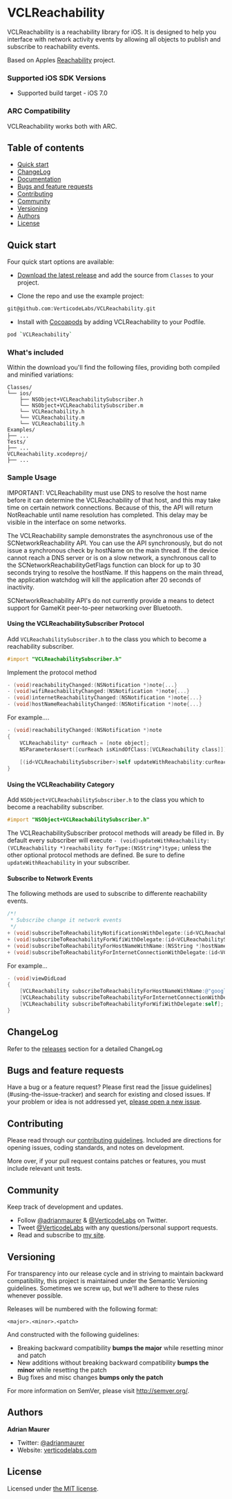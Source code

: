 # VCLReachability

VCLReachability is a reachability library for iOS. It is designed to help you interface with network activity events by allowing all objects to publish and subscribe to reachability events. 

Based on Apples [Reachability](https://developer.apple.com/Library/ios/samplecode/Reachability/Introduction/Intro.html) project.

### Supported iOS SDK Versions

* Supported build target - iOS 7.0

### ARC Compatibility

VCLReachability works both with ARC.

## Table of contents

- [Quick start](#quick-start)
- [ChangeLog](#changelog)
- [Documentation](#documentation)
- [Bugs and feature requests](#bugs-and-feature-requests)
- [Contributing](#contributing)
- [Community](#community)
- [Versioning](#versioning)
- [Authors](#authors)
- [License](#license)

## Quick start

Four quick start options are available:

- [Download the latest release](https://github.com/VerticodeLabs/VCLReachability/releases) and add the source from `Classes` to your project.

- Clone the repo and use the example project: 
```bash
git@github.com:VerticodeLabs/VCLReachability.git
```

- Install with [Cocoapods](http://cocoapods.org/) by adding VCLReachability to your Podfile.
```bash
pod `VCLReachability`
```

### What's included

Within the download you'll find the following files, providing both compiled and minified variations:

```
Classes/
└── ios/
    ├── NSObject+VCLReachabilitySubscriber.h
    └── NSObject+VCLReachabilitySubscriber.m
    └── VCLReachability.h
    └── VCLReachability.m
    └── VCLReachability.h
Examples/
├── ...
Tests/
├── ...
VCLReachability.xcodeproj/
├── ...

```

### Sample Usage

IMPORTANT: VCLReachability must use DNS to resolve the host name before it can determine the VCLReachability of that host, and this may take time on certain network connections.  Because of this, the API will return NotReachable until name resolution has completed.  This delay may be visible in the interface on some networks.

The VCLReachability sample demonstrates the asynchronous use of the SCNetworkReachability API. You can use the API synchronously, but do not issue a synchronous check by hostName on the main thread. If the device cannot reach a DNS server or is on a slow network, a synchronous call to the SCNetworkReachabilityGetFlags function can block for up to 30 seconds trying to resolve the hostName. If this happens on the main thread, the application watchdog will kill the application after 20 seconds of inactivity.

SCNetworkReachability API's do not currently provide a means to detect support for GameKit peer-to-peer networking over Bluetooth.

#### Using the VCLReachabilitySubscriber Protocol

Add `VCLReachabilitySubscriber.h` to the class you which to become a reachability subscriber.

```objective-c
#import "VCLReachabilitySubscriber.h"
```
Implement the protocol method

```objective-c
- (void)reachabilityChanged:(NSNotification *)note{...}
- (void)wifiReachabilityChanged:(NSNotification *)note{...}
- (void)internetReachabilityChanged:(NSNotification *)note{...}
- (void)hostNameReachabilityChanged:(NSNotification *)note{...}
```

For example....

```objective-c
- (void)reachabilityChanged:(NSNotification *)note
{
    VCLReachability* curReach = [note object];
    NSParameterAssert([curReach isKindOfClass:[VCLReachability class]]);
    
    [(id<VCLReachabilitySubscriber>)self updateWithReachability:curReach forType:nil];
}
```

#### Using the VCLReachability Category

Add `NSObject+VCLReachabilitySubscriber.h` to the class you which to become a reachability subscriber.

```objective-c
#import "NSObject+VCLReachabilitySubscriber.h"
```

The VCLReachabilitySubscriber protocol methods will aready be filled in. By default every subscriber will execute `- (void)updateWithReachability:(VCLReachability *)reachability forType:(NSString*)type;` unless the other optional protocol methods are defined. Be sure to define `updateWithReachability` in your subscriber.

#### Subscribe to Network Events

The following methods are used to subscribe to differente reachability events.

```objective-c
/*!
 * Subscribe change it network events
 */
+ (void)subscribeToReachabilityNotificationsWithDelegate:(id<VCLReachabilitySubscriber>) delegate;
+ (void)subscribeToReachabilityForWifiWithDelegate:(id<VCLReachabilitySubscriber>) delegate;
+ (void)subscribeToReachabilityForHostNameWithName:(NSString *)hostName delegate:(id<VCLReachabilitySubscriber>) delegate;
+ (void)subscribeToReachabilityForInternetConnectionWithDelegate:(id<VCLReachabilitySubscriber>) delegate;
```

For example...

```objective-c
- (void)viewDidLoad
{  
    [VCLReachability subscribeToReachabilityForHostNameWithName:@"google.com" delegate:self];
    [VCLReachability subscribeToReachabilityForInternetConnectionWithDelegate:self];
    [VCLReachability subscribeToReachabilityForWifiWithDelegate:self];
}
```

## ChangeLog
Refer to the [releases](https://github.com/VerticodeLabs/VCLReachability/releases) section for a detailed ChangeLog

<!-- ## Documentation

Refer to [vclreachability.readthedocs.org](http://vclreachability.readthedocs.org/en/latest/) for detailed API documentation. -->

## Bugs and feature requests

Have a bug or a feature request? Please first read the [issue guidelines](<CONTRIBUTING class="md"></CONTRIBUTING>#using-the-issue-tracker) and search for existing and closed issues. If your problem or idea is not addressed yet, [please open a new issue](https://github.com/VerticodeLabs/VCLReachability/issues/new).

## Contributing

Please read through our [contributing guidelines](CONTRIBUTING.md). Included are directions for opening issues, coding standards, and notes on development.

More over, if your pull request contains patches or features, you must include relevant unit tests.

## Community

Keep track of development and updates.

- Follow [@adrianmaurer](http://twitter.com/adrianmaurer) & [@VerticodeLabs](http://twitter.com/verticodelabs) on Twitter.
- Tweet [@VerticodeLabs](http://twitter.com/verticodelabs) with any questions/personal support requests.
- Read and subscribe to [my site](http://verticodelabs.com).

## Versioning

For transparency into our release cycle and in striving to maintain backward compatibility, this project is maintained under the Semantic Versioning guidelines. Sometimes we screw up, but we'll adhere to these rules whenever possible.

Releases will be numbered with the following format:

`<major>.<minor>.<patch>`

And constructed with the following guidelines:

- Breaking backward compatibility **bumps the major** while resetting minor and patch
- New additions without breaking backward compatibility **bumps the minor** while resetting the patch
- Bug fixes and misc changes **bumps only the patch**

For more information on SemVer, please visit <http://semver.org/>.

## Authors

**Adrian Maurer**

- Twitter: [@adrianmaurer](http://twitter.com/adrianmaurer)
- Website: [verticodelabs.com](http://verticodelabs.com)

## License

Licensed under [the MIT license](LICENSE).
